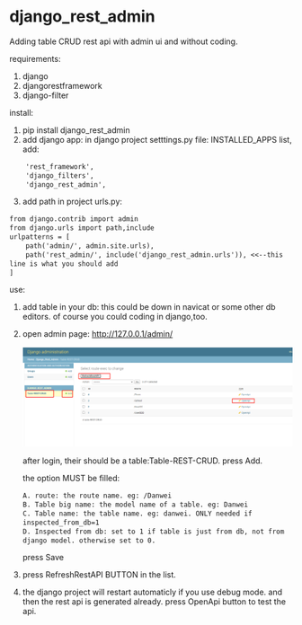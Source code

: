 # django_rest_admin
Adding table CRUD rest api with admin ui and without coding.

requirements:

1. django
2. djangorestframework
3. django-filter


install:

1. pip install django_rest_admin
2. add django app:
   in django project setttings.py file:
   INSTALLED_APPS list, add:
```
    'rest_framework',
    'django_filters',
    'django_rest_admin',
```

3. add path in project urls.py: 

```
from django.contrib import admin
from django.urls import path,include
urlpatterns = [
    path('admin/', admin.site.urls),
    path('rest_admin/', include('django_rest_admin.urls')), <<--this line is what you should add
]
```


use:
1. add table in your db:
  this could be down in navicat or some other db editors.
  of course you could coding in django,too.
  
2. open admin page: http://127.0.0.1/admin/

	![admin-page](doc/admin_page.png)

   after login, their should be a table:Table-REST-CRUD.
   press Add. 
   
   the option MUST be filled:
   
   ```
   A. route: the route name. eg: /Danwei
   B. Table big name: the model name of a table. eg: Danwei
   C. Table name: the table name. eg: danwei. ONLY needed if inspected_from_db=1
   D. Inspected from db: set to 1 if table is just from db, not from django model. otherwise set to 0.
   ```
   
   press Save
   
3. press RefreshRestAPI BUTTON in the list.
4. the django project will restart automaticly if you use debug mode.
    and then the rest api is generated already.
	press OpenApi button to test the api.
	
	
   

   







